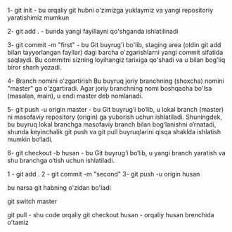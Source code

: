 <!--! Git hub blan ishlash v akerakliy qo'dlar -->

1- git init - bu orqaliy git hubni o'zimizga yuklaymiz va yangi repositoriy yaratishimiz mumkun

2- git add . - bunda yangi fayillayni qo'shganda ishlatilinadi

3- git commit -m "first" - bu Git buyrug'i bo'lib, staging area (oldin git add bilan tayyorlangan fayllar) dagi barcha o'zgarishlarni yangi commit sifatida saqlaydi. Bu commitni sizning loyihangiz tarixiga qo'shadi va u bilan bog'liq biror sharh yozadi.

4- Branch nomini o'zgartirish Bu buyruq joriy branchning (shoxcha) nomini "master" ga o'zgartiradi.
Agar joriy branchning nomi boshqacha bo'lsa (masalan, main), u endi master deb nomlanadi.

5- git push -u origin master - bu Git buyrug‘i bo‘lib, u lokal branch (master) ni masofaviy repository (origin) ga yuborish uchun ishlatiladi. Shuningdek, bu buyruq lokal branchga masofaviy branch bilan bog‘lanishni o‘rnatadi, shunda keyinchalik git push va git pull buyruqlarini qisqa shaklda ishlatish mumkin bo‘ladi.

6- git checkout -b husan - bu Git buyrug‘i bo‘lib, u yangi branch yaratish va shu branchga o‘tish uchun ishlatiladi.

<!--! push qilish uchun -->

1 - git add .
2 - git commit -m "second"
3- git push -u origin husan

<!--! moster ga yaniy bosh git hub ga ularni merch qilish -->

bu narsa git habning o'zidan bo'ladi

<!--! endi shahsiydan masterga otish kalitlari -->

git switch master

<!--! ozgarishlarni masterga code larni o'tiramiz -->

git pull - shu code orqaliy
git checkout husan - orqaliy husan brenchida o'tamiz
